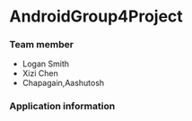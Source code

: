 # AndroidGroup4Project

### Team member 
- Logan Smith
- Xizi Chen
- Chapagain,Aashutosh


### Application information
